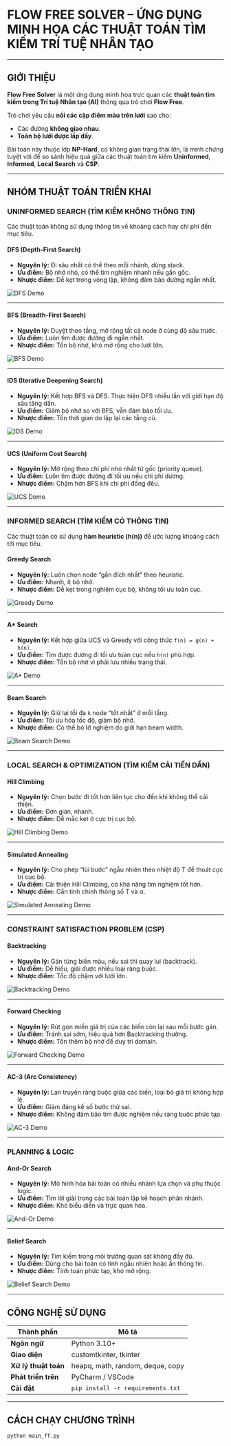 # FLOW FREE SOLVER – ỨNG DỤNG MINH HỌA CÁC THUẬT TOÁN TÌM KIẾM TRÍ TUỆ NHÂN TẠO

---

## GIỚI THIỆU

**Flow Free Solver** là một ứng dụng minh họa trực quan các **thuật toán tìm kiếm trong Trí tuệ Nhân tạo (AI)** thông qua trò chơi **Flow Free**.

Trò chơi yêu cầu **nối các cặp điểm màu trên lưới** sao cho:
- Các đường **không giao nhau**.
- **Toàn bộ lưới được lấp đầy**.

Bài toán này thuộc lớp **NP-Hard**, có không gian trạng thái lớn, là minh chứng tuyệt vời để so sánh hiệu quả giữa các thuật toán tìm kiếm **Uninformed**, **Informed**, **Local Search** và **CSP**.

---

## NHÓM THUẬT TOÁN TRIỂN KHAI

### UNINFORMED SEARCH (TÌM KIẾM KHÔNG THÔNG TIN)
Các thuật toán không sử dụng thông tin về khoảng cách hay chi phí đến mục tiêu.

#### DFS (Depth-First Search)
- **Nguyên lý:** Đi sâu nhất có thể theo mỗi nhánh, dùng stack.  
- **Ưu điểm:** Bộ nhớ nhỏ, có thể tìm nghiệm nhanh nếu gần gốc.  
- **Nhược điểm:** Dễ kẹt trong vòng lặp, không đảm bảo đường ngắn nhất.

![DFS Demo](./gif/demo_dfs.gif)

---

#### BFS (Breadth-First Search)
- **Nguyên lý:** Duyệt theo tầng, mở rộng tất cả node ở cùng độ sâu trước.  
- **Ưu điểm:** Luôn tìm được đường đi ngắn nhất.  
- **Nhược điểm:** Tốn bộ nhớ, khó mở rộng cho lưới lớn.

![BFS Demo](./gif/demo_bfs.gif)

---

#### IDS (Iterative Deepening Search)
- **Nguyên lý:** Kết hợp BFS và DFS. Thực hiện DFS nhiều lần với giới hạn độ sâu tăng dần.  
- **Ưu điểm:** Giảm bộ nhớ so với BFS, vẫn đảm bảo tối ưu.  
- **Nhược điểm:** Tốn thời gian do lặp lại các tầng cũ.

![IDS Demo](./gif/demo_ids.gif)

---

#### UCS (Uniform Cost Search)
- **Nguyên lý:** Mở rộng theo chi phí nhỏ nhất từ gốc (priority queue).  
- **Ưu điểm:** Luôn tìm được đường đi tối ưu nếu chi phí dương.  
- **Nhược điểm:** Chậm hơn BFS khi chi phí đồng đều.

![UCS Demo](./gif/demo_ucs.gif)

---

### INFORMED SEARCH (TÌM KIẾM CÓ THÔNG TIN)
Các thuật toán có sử dụng **hàm heuristic (h(n))** để ước lượng khoảng cách tới mục tiêu.

#### Greedy Search
- **Nguyên lý:** Luôn chọn node “gần đích nhất” theo heuristic.  
- **Ưu điểm:** Nhanh, ít bộ nhớ.  
- **Nhược điểm:** Dễ kẹt trong nghiệm cục bộ, không tối ưu toàn cục.

![Greedy Demo](./gif/demo_greedy.gif)

---

#### A* Search
- **Nguyên lý:** Kết hợp giữa UCS và Greedy với công thức `f(n) = g(n) + h(n)`.  
- **Ưu điểm:** Tìm được đường đi tối ưu toàn cục nếu `h(n)` phù hợp.  
- **Nhược điểm:** Tốn bộ nhớ vì phải lưu nhiều trạng thái.

![A* Demo](./gif/demo_astar.gif)

---

#### Beam Search
- **Nguyên lý:** Giữ lại tối đa `k` node “tốt nhất” ở mỗi tầng.  
- **Ưu điểm:** Tối ưu hóa tốc độ, giảm bộ nhớ.  
- **Nhược điểm:** Có thể bỏ lỡ nghiệm do giới hạn beam width.

![Beam Search Demo](./gif/demo_beam.gif)

---

### LOCAL SEARCH & OPTIMIZATION (TÌM KIẾM CẢI TIẾN DẦN)

#### Hill Climbing
- **Nguyên lý:** Chọn bước đi tốt hơn liên tục cho đến khi không thể cải thiện.  
- **Ưu điểm:** Đơn giản, nhanh.  
- **Nhược điểm:** Dễ mắc kẹt ở cực trị cục bộ.

![Hill Climbing Demo](./gif/demo_hill.gif)

---

#### Simulated Annealing
- **Nguyên lý:** Cho phép “lùi bước” ngẫu nhiên theo nhiệt độ T để thoát cực trị cục bộ.  
- **Ưu điểm:** Cải thiện Hill Climbing, có khả năng tìm nghiệm tốt hơn.  
- **Nhược điểm:** Cần tinh chỉnh thông số T và α.

![Simulated Annealing Demo](./gif/demo_sa.gif)

---

### CONSTRAINT SATISFACTION PROBLEM (CSP)

#### Backtracking
- **Nguyên lý:** Gán từng biến màu, nếu sai thì quay lui (backtrack).  
- **Ưu điểm:** Dễ hiểu, giải được nhiều loại ràng buộc.  
- **Nhược điểm:** Tốc độ chậm với lưới lớn.

![Backtracking Demo](./gif/demo_bt.gif)

---

#### Forward Checking
- **Nguyên lý:** Rút gọn miền giá trị của các biến còn lại sau mỗi bước gán.  
- **Ưu điểm:** Tránh sai sớm, hiệu quả hơn Backtracking thường.  
- **Nhược điểm:** Tốn thêm bộ nhớ để duy trì domain.

![Forward Checking Demo](./gif/demo_fc.gif)

---

#### AC-3 (Arc Consistency)
- **Nguyên lý:** Lan truyền ràng buộc giữa các biến, loại bỏ giá trị không hợp lệ.  
- **Ưu điểm:** Giảm đáng kể số bước thử sai.  
- **Nhược điểm:** Không đảm bảo tìm được nghiệm nếu ràng buộc phức tạp.

![AC-3 Demo](./gif/demo_ac3.gif)

---

### PLANNING & LOGIC

#### And-Or Search
- **Nguyên lý:** Mô hình hóa bài toán có nhiều nhánh lựa chọn và phụ thuộc logic.  
- **Ưu điểm:** Tìm lời giải trong các bài toán lập kế hoạch phân nhánh.  
- **Nhược điểm:** Khó biểu diễn và trực quan hóa.

![And-Or Demo](./gif/demo_andor.gif)

---

#### Belief Search
- **Nguyên lý:** Tìm kiếm trong môi trường quan sát không đầy đủ.  
- **Ưu điểm:** Dùng cho bài toán có tính ngẫu nhiên hoặc ẩn thông tin.  
- **Nhược điểm:** Tính toán phức tạp, khó mở rộng.

![Belief Search Demo](./gif/demo_belief.gif)

---

## CÔNG NGHỆ SỬ DỤNG

| Thành phần | Mô tả |
|-------------|--------|
| **Ngôn ngữ** | Python 3.10+ |
| **Giao diện** | customtkinter, tkinter |
| **Xử lý thuật toán** | heapq, math, random, deque, copy |
| **Phát triển trên** | PyCharm / VSCode |
| **Cài đặt** | `pip install -r requirements.txt` |

---

## CÁCH CHẠY CHƯƠNG TRÌNH

```bash
python main_ff.py